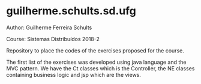 # guilherme.schults.sd.ufg

Author: Guilherme Ferreira Schults

Course: Sistemas Distribuídos 2018-2

Repository to place the codes of the exercises proposed for the course.


The first list of the exercises was developed using java language and the MVC pattern. We have the Ct classes which is the Controller, the NE classes containing business logic and jsp which are the views. 
